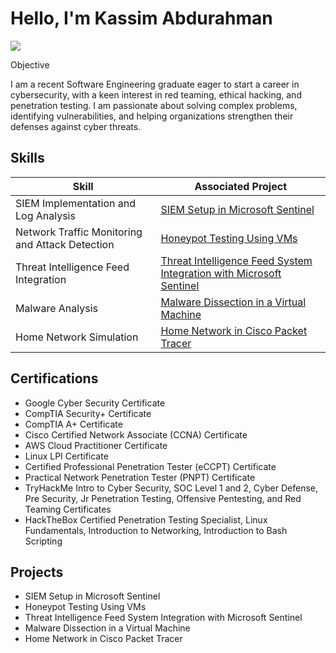 # Hello, I'm Kassim Abdurahman
<a href="https://linkedin.com/in/kassim-abdurahman-65a234157"><img src="https://img.shields.io/badge/-LinkedIn-0072b1?&style=for-the-badge&logo=linkedin&logoColor=white" /></a>

Objective

I am a recent Software Engineering graduate eager to start a career in cybersecurity, with a keen interest in red teaming, ethical hacking, and penetration testing. I am passionate about solving complex problems, identifying vulnerabilities, and helping organizations strengthen their defenses against cyber threats.

## Skills
| Skill                                         | Associated Project                       |
|-----------------------------------------------|------------------------------------------|
| SIEM Implementation and Log Analysis          | <a href="https://github.com/kassimabdrhmn/kassimabdrhmn.github.io/tree/main/SIEM%20Implementation%20and%20Log%20Monitoring">SIEM Setup in Microsoft Sentinel</a>|
| Network Traffic Monitoring and Attack Detection | <a href="https://github.com/kassimabdrhmn/kassimabdrhmn.github.io/tree/main/Honeypot%20Deployment%20and%20Analysis">Honeypot Testing Using VMs</a>|
| Threat Intelligence Feed Integration          | <a href="https://github.com/kassimabdrhmn/kassimabdrhmn.github.io/tree/main/SIEM%20Implementation%20and%20Log%20Monitoring">Threat Intelligence Feed System Integration with Microsoft Sentinel</a>|
| Malware Analysis                              | <a href="https://github.com/kassimabdrhmn/kassimabdrhmn.github.io/tree/main/Malware%20Analysis%20in%20Isolated%20Environment">Malware Dissection in a Virtual Machine</a>|
| Home Network Simulation                       | <a href="https://github.com/kassimabdrhmn/kassimabdrhmn.github.io/tree/main/Home%20Network%20Simulation">Home Network in Cisco Packet Tracer</a>|

## Certifications
- Google Cyber Security Certificate
- CompTIA Security+ Certificate
- CompTIA A+ Certificate
- Cisco Certified Network Associate (CCNA) Certificate
- AWS Cloud Practitioner Certificate
- Linux LPI Certificate
- Certified Professional Penetration Tester (eCCPT) Certificate
- Practical Network Penetration Tester (PNPT) Certificate
- TryHackMe Intro to Cyber Security, SOC Level 1 and 2, Cyber Defense, Pre Security, Jr Penetration Testing, Offensive Pentesting, and Red Teaming Certificates
- HackTheBox Certified Penetration Testing Specialist, Linux Fundamentals, Introduction to Networking, Introduction to Bash Scripting

## Projects
- SIEM Setup in Microsoft Sentinel
- Honeypot Testing Using VMs
- Threat Intelligence Feed System Integration with Microsoft Sentinel
- Malware Dissection in a Virtual Machine
- Home Network in Cisco Packet Tracer

